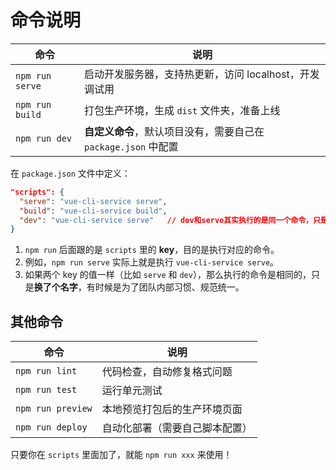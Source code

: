# 命令说明

| 命令            | 说明                                                         |
| --------------- | ------------------------------------------------------------ |
| `npm run serve` | 启动开发服务器，支持热更新，访问 localhost，开发调试用       |
| `npm run build` | 打包生产环境，生成 `dist` 文件夹，准备上线                   |
| `npm run dev`   | **自定义命令**，默认项目没有，需要自己在 `package.json` 中配置 |

在 `package.json` 文件中定义：

```json
"scripts": {
  "serve": "vue-cli-service serve",
  "build": "vue-cli-service build",
  "dev": "vue-cli-service serve"   // dev和serve其实执行的是同一个命令，只是名字不同
}
```

1. `npm run` 后面跟的是 `scripts` 里的 **key**，目的是执行对应的命令。
2. 例如，`npm run serve` 实际上就是执行 `vue-cli-service serve`。
3. 如果两个 key 的值一样（比如 `serve` 和 `dev`），那么执行的命令是相同的，只是**换了个名字**，有时候是为了团队内部习惯、规范统一。

## 其他命令

| 命令              | 说明                           |
| ----------------- | ------------------------------ |
| `npm run lint`    | 代码检查，自动修复格式问题     |
| `npm run test`    | 运行单元测试                   |
| `npm run preview` | 本地预览打包后的生产环境页面   |
| `npm run deploy`  | 自动化部署（需要自己脚本配置） |

只要你在 `scripts` 里面加了，就能 `npm run xxx` 来使用！